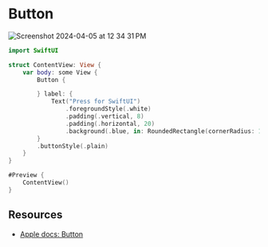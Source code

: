 # Button 

![Screenshot 2024-04-05 at 12 34 31 PM](https://github.com/alexpaul/SwiftUI/assets/1819208/31879c33-f41c-434a-8811-871b25846f9e)


```swift
import SwiftUI

struct ContentView: View {
    var body: some View {
        Button {

        } label: {
            Text("Press for SwiftUI")
                .foregroundStyle(.white)
                .padding(.vertical, 8)
                .padding(.horizontal, 20)
                .background(.blue, in: RoundedRectangle(cornerRadius: 16))
        }
        .buttonStyle(.plain)
    }
}

#Preview {
    ContentView()
}
```

## Resources

* [Apple docs: Button](https://developer.apple.com/documentation/swiftui/button)
